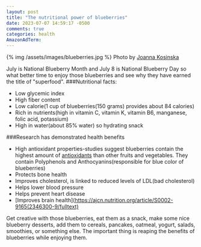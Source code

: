 ```yaml
---
layout: post
title: "The nutritional power of blueberries"
date: 2023-07-07 14:59:17 -0500
comments: true
categories: health
AmazonAdTerm:
---
```

{% img /assets/images/blueberries.jpg %}
Photo by <a href="https://unsplash.com/@joannakosinska?utm_source=unsplash&utm_medium=referral&utm_content=creditCopyText">Joanna Kosinska</a>

July is National Blueberry Month and July 8 is National Blueberry Day so what better time to enjoy those blueberries and see why they have earned the title of "superfood".
###Nutritional facts:
- Low glycemic index
- High fiber content
- Low calorie(1 cup of blueberries(150 grams) provides about 84 calories)
- Rich in nutrients(high in vitamin C, vitamin K, vitamin B6, manganese, folic acid, potassium)
- High in water(about 85% water) so hydrating snack

###Research has demonstrated health benefits
- High antioxidant properties-studies suggest blueberries contain the highest amount of [antioxidants](https://geridoc.net/blog/2022/12/01/antioxidants-and-oxidative-stress/) than other fruits and vegetables. They contain Polyphenols and Anthocyanins(responsible for blue color of blueberries)
- Protects bone health
- Improves cholesterol, is linked to reduced levels of LDL(bad cholesterol)
- Helps lower blood pressure
- Helps prevent heart disease
- [Improves brain health](https://ajcn.nutrition.org/article/S0002-9165(2346300-9/fulltext)

Get creative with those blueberries, eat them as a snack, make some nice blueberry desserts, add them to cereals, pancakes, oatmeal, yogurt, salads, smoothies, or something else. The important thing is reaping the benefits of blueberries while enjoying them.

